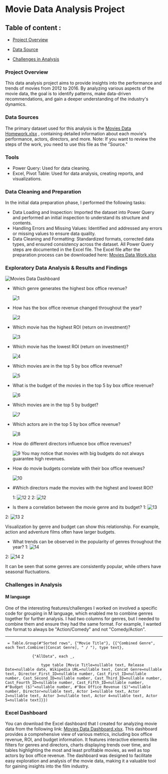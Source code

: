# Movie Data Analysis Project
## Table of content : 
 - [Project Overview](#project-overview)
 - [Data Source](#data-sources)
   
 - [Challenges in Analysis](#challenges-in-analysis)
### Project Overview
This data analysis project aims to provide insights into the performance and trends of movies from 2012 to 2016. By analyzing various aspects of the movie data, the goal is to identify patterns, make data-driven recommendations, and gain a deeper understanding of the industry's dynamics.

### Data Sources
The primary dataset used for this analysis is the [Movies Data Homework.xlsx](https://github.com/user-attachments/files/16405599/Movies.Data.Homework.xlsx) , 
containing detailed information about each movie's performance, actors, directors, and more.
Note: If you want to review the steps of the work, you need to use this file as the "Source."

### Tools
 - Power Query: Used for data cleaning.
 - Excel, Pivot Table: Used for data analysis, creating reports, and visualizations.
   
### Data Cleaning and Preparation
In the initial data preparation phase, I performed the following tasks:
 - Data Loading and Inspection: Imported the dataset into Power Query and performed an initial inspection to understand its structure and contents.
 - Handling Errors and Missing Values: Identified and addressed any errors or missing values to ensure data quality.
 - Data Cleaning and Formatting: Standardized formats, corrected data types, and ensured consistency across the dataset.
All Power Query steps are documented in the Excel file. The Excel file after the preparation process can be downloaded here: [Movies Data Work.xlsx](https://github.com/user-attachments/files/16405611/Movies.Data.Work.xlsx)


### Exploratory Data Analysis & Results and Findings

![Movies Data Dashboard](https://github.com/user-attachments/assets/7ef93be4-8052-4f0d-918a-5d7f04dc223b)


  - Which genre generates the highest box office revenue?
    
    ![1](https://github.com/user-attachments/assets/784ea593-5093-47a9-81a3-928f6bf0bad1)

  - How has the box office revenue changed throughout the year?
    
    ![2](https://github.com/user-attachments/assets/cccf7522-9397-484b-8826-8f59377415a2)
    
  - Which movie has the highest ROI (return on investment)?
    
    ![3](https://github.com/user-attachments/assets/4f3a0c1f-1444-4cba-82d7-5044ddfc1618)

  - Which movie has the lowest ROI (return on investment)?
    
    ![4](https://github.com/user-attachments/assets/b21ba63c-adee-41e9-8dbf-613f27ec1776)
    
  - Which movies are in the top 5 by box office revenue?
    
    ![5](https://github.com/user-attachments/assets/0c8a220f-a138-40f9-983f-3238f94a1305)

  - What is the budget of the movies in the top 5 by box office revenue?
    
    ![6](https://github.com/user-attachments/assets/baafd6b6-5804-4701-99c0-1365e74f5d16)

  - Which movies are in the top 5 by budget?
    
    ![7](https://github.com/user-attachments/assets/483b55f5-4726-4a27-9a8c-397388fc2129)

  - Which actors are in the top 5 by box office revenue?
    
    ![8](https://github.com/user-attachments/assets/692b990f-e447-48c5-b2b1-3caad6eacbf6)

  - How do different directors influence box office revenues?
    
    ![9](https://github.com/user-attachments/assets/caa6e40b-2826-4611-8f81-707d80229f9d)
    You may notice that movies with big budgets do not always guarantee high revenues.


  - How do movie budgets correlate with their box office revenues?
    
    ![10](https://github.com/user-attachments/assets/59cbc29b-3a53-4d2c-88b8-a730471c0e3f)

  - #Which directors made the movies with the highest and lowest ROI?
    
     1:
    ![12 2](https://github.com/user-attachments/assets/80634939-63bc-4331-a025-be0b161171e0)
     2:
    ![12](https://github.com/user-attachments/assets/82213125-31bd-4a0f-b942-5520cfc96aab)



  - Is there a correlation between the movie genre and its budget?
  1:
    ![13](https://github.com/user-attachments/assets/a2128677-9a3d-46d5-8e6f-ef54063ebfff)

 2:
  ![13 2](https://github.com/user-attachments/assets/d585ca45-b97c-4d94-a459-e0ed46103f4e)
  
  Visualization by genre and budget can show this relationship. For example, action and adventure films often have larger budgets.
  

  - What trends can be observed in the popularity of genres throughout the year?
1: ![14](https://github.com/user-attachments/assets/5576f288-0032-4c16-8cdb-ef5558c46556)

2: ![14 2](https://github.com/user-attachments/assets/30f9acc8-079b-470b-a67f-34c47114ea38)

 
It can be seen that some genres are consistently popular, while others have seasonal fluctuations.
    

### Challenges in Analysis 
#### M language
One of the interesting features/challenges I worked on involved a specific code for grouping in M language, which enabled me to combine genres together for further analysis. I had two columns for genres, but I needed to combine them and ensure they had the same format. For example, I wanted the format to always be "Action/Comedy" and not "Comedy/Action".

--- 
```
 = Table.Group(#"Sorted rows", {"Movie Title"}, {{"Combined Genre", each Text.Combine([Concat Genre], " / "), type text},

            {"AllData", each _, 

                type table [Movie Title=nullable text, Release Date=nullable date, Wikipedia URL=nullable text, Concat Genre=nullable text, Director_First_ID=nullable number, Cast_First_ID=nullable number, Cast_Second_ID=nullable number, Cast_Third_ID=nullable number, Cast_Fourth_ID=nullable number, Cast_Fifth_ID=nullable number, #"Budget ($)"=nullable number, #"Box Office Revenue ($)"=nullable number, Director=nullable text, Actor 1=nullable text, Actor 2=nullable text, Actor 3=nullable text, Actor 4=nullable text, Actor 5=nullable text]}})

```
### Excel Dashboard
You can download the Excel dashboard that I created for analyzing movie data from the following link: [Movies Data Dashboard.xlsx](https://github.com/user-attachments/files/16405707/Movies.Data.Dashboard.xlsx). 
This dashboard provides a comprehensive view of various metrics, including box office revenue, ROI, and budget information. It features interactive elements like filters for genres and directors, charts displaying trends over time, and tables highlighting the most and least profitable movies, as well as top actors by box office revenue. The dashboard was designed to facilitate easy exploration and analysis of the movie data, making it a valuable tool for gaining insights into the film industry.

